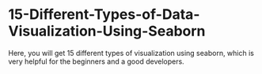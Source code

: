 # 15-Different-Types-of-Data-Visualization-Using-Seaborn
Here, you will get 15 different types of visualization using seaborn, which is very helpful for the beginners and a good developers. 

